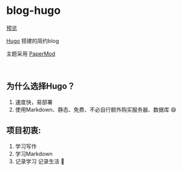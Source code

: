 # blog-hugo
[预览](https://blog.leanku.com/)

[Hugo](https://gohugo.io/) 搭建的简约blog

主题采用 [PaperMod](https://github.com/adityatelange/hugo-PaperMod/)

<br>

## 为什么选择Hugo？

1. 速度快，易部署
2. 使用Markdown、静态、免费、不必自行额外购买服务器、数据库 😄

## 项目初衷:
1. 学习写作
2. 学习Markdown
3. 记录学习 记录生活  🚩